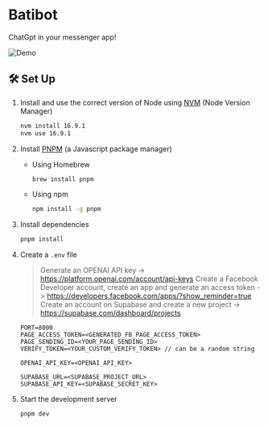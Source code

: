 # Batibot

ChatGpt in your messenger app!

![Demo](https://github.com/zomeru/Batibot/assets/47204120/8f986d38-33e6-4064-bb10-6cb5ef6af87c)

## 🛠 Set Up

1. Install and use the correct version of Node using [NVM](https://github.com/nvm-sh/nvm) (Node Version Manager)

   ```sh
   nvm install 16.9.1
   nvm use 16.9.1
   ```

2. Install [PNPM](https://pnpm.io/) (a Javascript package manager)

   - Using Homebrew
     ```sh
     brew install pnpm
     ```
   - Using npm
     ```sh
     npm install -g pnpm
     ```

3. Install dependencies

   ```sh
   pnpm install
   ```

4. Create a `.env` file

   > Generate an OPENAI API key -> https://platform.openai.com/account/api-keys
   > Create a Facebook Developer account, create an app and generate an access token -> https://developers.facebook.com/apps/?show_reminder=true
   > Create an account on Supabase and create a new project -> https://supabase.com/dashboard/projects

   ```
   PORT=8000
   PAGE_ACCESS_TOKEN=<GENERATED_FB_PAGE_ACCESS_TOKEN>
   PAGE_SENDING_ID=<YOUR_PAGE_SENDING_ID>
   VERIFY_TOKEN=<YOUR_CUSTOM_VERIFY_TOKEN> // can be a random string

   OPENAI_API_KEY=<OPENAI_API_KEY>

   SUPABASE_URL=<SUPABASE_PROJECT_URL>
   SUPABASE_API_KEY=<SUPABASE_SECRET_KEY>
   ```

5. Start the development server

   ```sh
   pnpm dev
   ```
